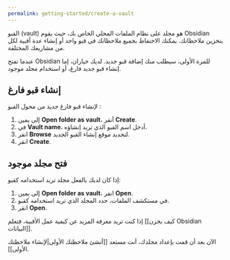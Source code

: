 ```yaml
---
permalink: getting-started/create-a-vault
---
```


القبو (vault) هو مجلد على نظام الملفات المحلي الخاص بك، حيث يقوم Obsidian بتخزين ملاحظاتك. يمكنك الاحتفاظ بجميع ملاحظاتك في قبو واحد أو إنشاء عدة أقبية لكل من مشاريعك المختلفة.

عندما تفتح Obsidian للمرة الأولى، سيطلب منك إضافة قبو جديد. لديك خياران، إما إنشاء قبو جديد فارغ، أو استخدام مجلد موجود.

## إنشاء قبو فارغ

لإنشاء قبو فارغ جديد من محول القبو :

1. إلى يمين **Open folder as vault**، أنقر **Create**.
2. في **Vault name**، أدخل اسم القبو الذي تريد إنشاؤه.
3. انقر **Browse** لتحديد موقع إنشاء القبو الجديد.
4. انقر **Create**.

## فتح مجلد موجود

إذا كان لديك بالفعل مجلد تريد استخدامه كقبو:

1. إلى يمين **Open folder as vault**، انقر **Open**.
2. في مستكشف الملفات، حدد المجلد الذي تريد استخدامه كقبو.
3. انقر **Open**.

إذا كنت تريد معرفة المزيد عن كيفية عمل الأقبية، فتعلم [[كيف يخزن Obsidian البيانات]].

الآن بعد أن قمت بإعداد مجلدك، أنت مستعد [[أنشئ ملاحظتك الأولى|لإنشاء ملاحظتك الأولى]].
